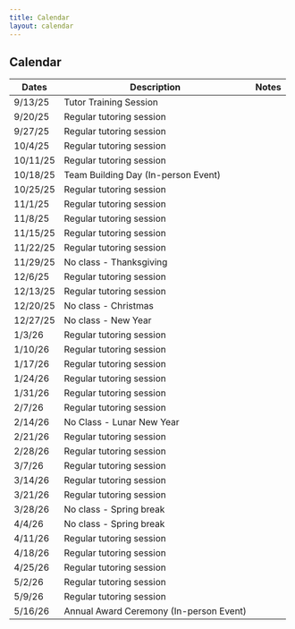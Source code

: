 ```yaml
---
title: Calendar
layout: calendar
---
```

## Calendar

| Dates    | Description                             | Notes |
| -------- | --------------------------------------- | ----- |
| 9/13/25  | Tutor Training Session                  |       |
| 9/20/25  | Regular tutoring session                |       |
| 9/27/25  | Regular tutoring session                |       |
| 10/4/25  | Regular tutoring session                |       |
| 10/11/25 | Regular tutoring session                |       |
| 10/18/25 | Team Building Day (In-person Event)     |       |
| 10/25/25 | Regular tutoring session                |       |
| 11/1/25  | Regular tutoring session                |       |
| 11/8/25  | Regular tutoring session                |       |
| 11/15/25 | Regular tutoring session                |       |
| 11/22/25 | Regular tutoring session                |       |
| 11/29/25 | No class - Thanksgiving                 |       |
| 12/6/25  | Regular tutoring session                |       |
| 12/13/25 | Regular tutoring session                |       |
| 12/20/25 | No class - Christmas                    |       |
| 12/27/25 | No class - New Year                     |       |
| 1/3/26   | Regular tutoring session                |       |
| 1/10/26  | Regular tutoring session                |       |
| 1/17/26  | Regular tutoring session                |       |
| 1/24/26  | Regular tutoring session                |       |
| 1/31/26  | Regular tutoring session                |       |
| 2/7/26   | Regular tutoring session                |       |
| 2/14/26  | No Class - Lunar New Year               |       |
| 2/21/26  | Regular tutoring session                |       |
| 2/28/26  | Regular tutoring session                |       |
| 3/7/26   | Regular tutoring session                |       |
| 3/14/26  | Regular tutoring session                |       |
| 3/21/26  | Regular tutoring session                |       |
| 3/28/26  | No class - Spring break                 |       |
| 4/4/26   | No class - Spring break                 |       |
| 4/11/26  | Regular tutoring session                |       |
| 4/18/26  | Regular tutoring session                |       |
| 4/25/26  | Regular tutoring session                |       |
| 5/2/26   | Regular tutoring session                |       |
| 5/9/26   | Regular tutoring session                |       |
| 5/16/26  | Annual Award Ceremony (In-person Event) |       |